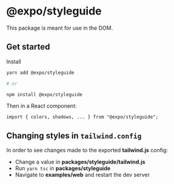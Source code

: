 # @expo/styleguide

This package is meant for use in the DOM.

## Get started

Install

```bash
yarn add @expo/styleguide

# or

npm install @expo/styleguide
```

Then in a React component:

```tsx
import { colors, shadows, ... } from "@expo/styleguide";
```

## Changing styles in `tailwind.config`

In order to see changes made to the exported **tailwind.js** config: 

- Change a value in **packages/styleguide/tailwind.js**
- Run `yarn tsc` in **packages/styleguide**
- Navigate to **examples/web** and restart the dev server